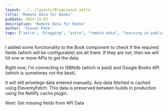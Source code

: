 ```yaml
---
layout: ../../layouts/BlogLayout.astro
title: "Remote Data for Books"
pubDate: 2024-12-03
description: "Remote Data for Books"
author: 'Steven Pate'
tags: ["astro", "blogging", "astro", "remote data", "learning in public"]
---
```


I added some functionality to the Book component to check if the required fields (which will be configurable) are all there. If they are not, then we will hit one or more APIs to get the data. 

Right now, I'm connecting to ISBNdb (which is paid) and Google Books API (which is sometimes not the best).

It will still privelege data entered manually. Any data fetched is cached using EleventyFetch. This data is preserved between builds in production using the Netlify cache plugin.

*Next*: Get missing fields from API Data
